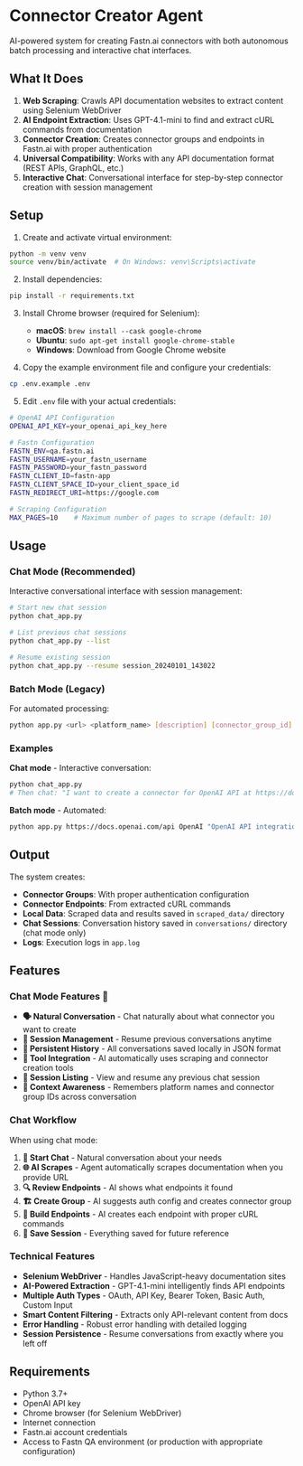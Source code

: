 # Connector Creator Agent

AI-powered system for creating Fastn.ai connectors with both autonomous batch processing and interactive chat interfaces.

## What It Does

1. **Web Scraping**: Crawls API documentation websites to extract content using Selenium WebDriver
2. **AI Endpoint Extraction**: Uses GPT-4.1-mini to find and extract cURL commands from documentation
3. **Connector Creation**: Creates connector groups and endpoints in Fastn.ai with proper authentication
4. **Universal Compatibility**: Works with any API documentation format (REST APIs, GraphQL, etc.)
5. **Interactive Chat**: Conversational interface for step-by-step connector creation with session management

## Setup

1. Create and activate virtual environment:
```bash
python -m venv venv
source venv/bin/activate  # On Windows: venv\Scripts\activate
```

2. Install dependencies:
```bash
pip install -r requirements.txt
```

3. Install Chrome browser (required for Selenium):
   - **macOS**: `brew install --cask google-chrome`
   - **Ubuntu**: `sudo apt-get install google-chrome-stable`  
   - **Windows**: Download from Google Chrome website

4. Copy the example environment file and configure your credentials:
```bash
cp .env.example .env
```

5. Edit `.env` file with your actual credentials:
```bash
# OpenAI API Configuration
OPENAI_API_KEY=your_openai_api_key_here

# Fastn Configuration
FASTN_ENV=qa.fastn.ai
FASTN_USERNAME=your_fastn_username
FASTN_PASSWORD=your_fastn_password
FASTN_CLIENT_ID=fastn-app
FASTN_CLIENT_SPACE_ID=your_client_space_id
FASTN_REDIRECT_URI=https://google.com

# Scraping Configuration
MAX_PAGES=10    # Maximum number of pages to scrape (default: 10)
```

## Usage

### Chat Mode (Recommended)
Interactive conversational interface with session management:

```bash
# Start new chat session
python chat_app.py

# List previous chat sessions
python chat_app.py --list

# Resume existing session
python chat_app.py --resume session_20240101_143022
```

### Batch Mode (Legacy)
For automated processing:

```bash
python app.py <url> <platform_name> [description] [connector_group_id]
```

### Examples

**Chat mode** - Interactive conversation:
```bash
python chat_app.py
# Then chat: "I want to create a connector for OpenAI API at https://docs.openai.com/api"
```

**Batch mode** - Automated:
```bash
python app.py https://docs.openai.com/api OpenAI "OpenAI API integration"
```

## Output

The system creates:
- **Connector Groups**: With proper authentication configuration
- **Connector Endpoints**: From extracted cURL commands
- **Local Data**: Scraped data and results saved in `scraped_data/` directory
- **Chat Sessions**: Conversation history saved in `conversations/` directory (chat mode only)
- **Logs**: Execution logs in `app.log`

## Features

### Chat Mode Features 💬
- **🗣️ Natural Conversation** - Chat naturally about what connector you want to create
- **📁 Session Management** - Resume previous conversations anytime
- **🔄 Persistent History** - All conversations saved locally in JSON format
- **🤖 Tool Integration** - AI automatically uses scraping and connector creation tools
- **📝 Session Listing** - View and resume any previous chat session
- **🎯 Context Awareness** - Remembers platform names and connector group IDs across conversation

### Chat Workflow
When using chat mode:

1. **💬 Start Chat** - Natural conversation about your needs
2. **🌐 AI Scrapes** - Agent automatically scrapes documentation when you provide URL
3. **🔍 Review Endpoints** - AI shows what endpoints it found
4. **🏗️ Create Group** - AI suggests auth config and creates connector group
5. **🔧 Build Endpoints** - AI creates each endpoint with proper cURL commands
6. **💾 Save Session** - Everything saved for future reference

### Technical Features
- **Selenium WebDriver** - Handles JavaScript-heavy documentation sites
- **AI-Powered Extraction** - GPT-4.1-mini intelligently finds API endpoints
- **Multiple Auth Types** - OAuth, API Key, Bearer Token, Basic Auth, Custom Input
- **Smart Content Filtering** - Extracts only API-relevant content from docs
- **Error Handling** - Robust error handling with detailed logging
- **Session Persistence** - Resume conversations from exactly where you left off

## Requirements

- Python 3.7+
- OpenAI API key
- Chrome browser (for Selenium WebDriver)
- Internet connection
- Fastn.ai account credentials
- Access to Fastn QA environment (or production with appropriate configuration)